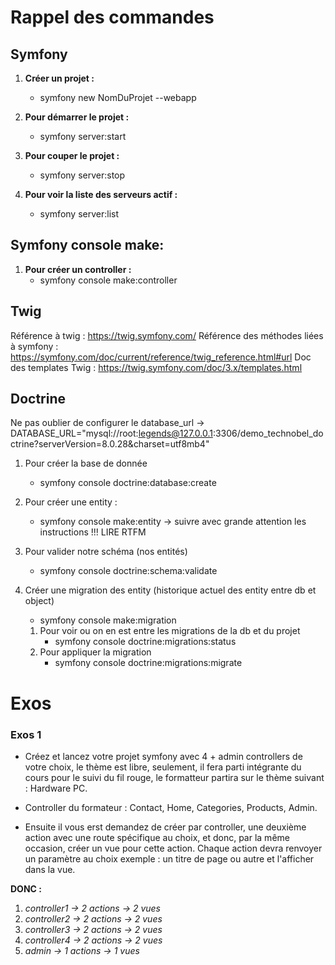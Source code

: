 # Rappel des commandes #

## Symfony ##
1. **Créer un projet :**
    - symfony new NomDuProjet --webapp

2. **Pour démarrer le projet :**
    - symfony server:start

3. **Pour couper le projet :**
    - symfony server:stop

4. **Pour voir la liste des serveurs actif :**
    - symfony server:list


## Symfony console make: ##
1. **Pour créer un controller :** 
    - symfony console make:controller


## Twig ##
Référence à twig : https://twig.symfony.com/
Référence des méthodes liées à symfony : https://symfony.com/doc/current/reference/twig_reference.html#url
Doc des templates Twig : https://twig.symfony.com/doc/3.x/templates.html

## Doctrine ##
Ne pas oublier de configurer le database_url -> 
DATABASE_URL="mysql://root:legends@127.0.0.1:3306/demo_technobel_doctrine?serverVersion=8.0.28&charset=utf8mb4"

1. Pour créer la base de donnée 
    - symfony console doctrine:database:create

2. Pour créer une entity : 
    - symfony console make:entity -> suivre avec grande attention les instructions !!! LIRE RTFM

3. Pour valider notre schéma (nos entités) 
    - symfony console doctrine:schema:validate

4. Créer une migration des entity (historique actuel des entity entre db et object)
    - symfony console make:migration
    1. Pour voir ou on en est entre les migrations de la db et du projet 
        - symfony console doctrine:migrations:status
    2. Pour appliquer la migration 
        - symfony console doctrine:migrations:migrate

# Exos #
### Exos 1 ###
- Créez et lancez votre projet symfony avec 4 + admin controllers de votre choix, le thème est libre, seulement, il fera parti intégrante du 
cours pour le suivi du fil rouge, le formatteur partira sur le thème suivant : Hardware PC.

- Controller du formateur : Contact, Home, Categories, Products, Admin.

- Ensuite il vous erst demandez de créer par controller, une deuxième action avec une route spécifique au choix, et donc, par la même 
occasion, créer un vue pour cette action. Chaque action devra renvoyer un paramètre au choix exemple : un titre de page ou autre
et l'afficher dans la vue.

**DONC :**
1. *controller1 -> 2 actions -> 2 vues*
2. *controller2 -> 2 actions -> 2 vues*
3. *controller3 -> 2 actions -> 2 vues*
4. *controller4 -> 2 actions -> 2 vues*
5. *admin -> 1 actions -> 1 vues*
